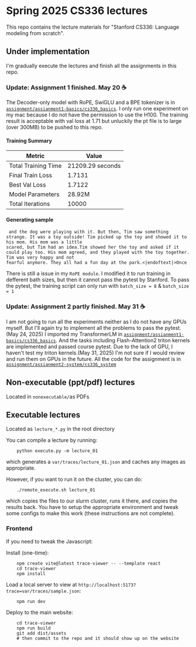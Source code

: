 # Spring 2025 CS336 lectures

This repo contains the lecture materials for "Stanford CS336: Language modeling from scratch".

## Under implementation
I'm gradually execute the lectures and finish all the assignments in this repo.
### Update: Assignment 1 finished. May 20 ☕
The Decoder-only model with RoPE, SwiGLU and a BPE tokenizer is in [`assignment/assianment1-basics/cs336_basics`](https://github.com/CatManJr/spring2025-notes-and-assignments/tree/main/assignments/assignment1-basics/cs336_basics). I only run one experiment on my mac because I do not have the permission to use the H100.
The training result is acceptable with val loss at 1.71 but unluckily the pt file is to large (over 300MB) to be pushed to this repo.

#### Training Summary             
| Metric              | Value            |
| ------------------- | ---------------- |
| Total Training Time | 21209.29 seconds |
| Final Train Loss    | 1.7131           |
| Best Val Loss       | 1.7122           |
| Model Parameters    | 28.92M           |
| Total Iterations    | 10000            |
#### Generating sample
```Generated Sample Text:
 and the dog were playing with it. But then, Tim saw something strange. It was a toy outside! Tim picked up the toy and showed it to his mom. His mom was a little 
scared, but Tim had an idea.Tim showed her the toy and asked if it could play too. His mom agreed, and they played with the toy together. Tim was very happy and not 
fearful anymore. They all had a fun day at the park.<|endoftext|>Once 
```
There is still a issue in my `RoPE module`. I modified it to run training in defferent bath sizes, but then it cannot pass the pytest by Stanford. To pass the pytest, the training script can only run with `batch_size = 8` & `batch_size = 1`

### Update: Assignment 2 partly finished. May 31 ☕
I am not going to run all the experiments neither as I do not have any GPUs myself. But I'll again try to implement all the problems to pass the pytest. (May 24, 2025)
I imported my TransformerLM in [`assignment/assianment1-basics/cs336_basics`](https://github.com/CatManJr/spring2025-notes-and-assignments/tree/main/assignments/assignment2-systems/cs336-basics). And the tasks including Flash-Attention2 triton kernels are implemented and passed course pytest. Due to the lack of GPU, I haven't test my triton kernels.(May 31, 2025) I'm not sure if I would review and run them on GPUs in the future. All the code for the assignment is in [`assignment/assianment2-system/cs336_system`](https://github.com/CatManJr/spring2025-notes-and-assignments/tree/main/assignments/assignment2-systems/cs336_systems)
## Non-executable (ppt/pdf) lectures

Located in `nonexecutable/`as PDFs

## Executable lectures

Located as `lecture_*.py` in the root directory

You can compile a lecture by running:

        python execute.py -m lecture_01

which generates a `var/traces/lecture_01.json` and caches any images as
appropriate.

However, if you want to run it on the cluster, you can do:

        ./remote_execute.sh lecture_01

which copies the files to our slurm cluster, runs it there, and copies the
results back.  You have to setup the appropriate environment and tweak some
configs to make this work (these instructions are not complete).

### Frontend

If you need to tweak the Javascript:

Install (one-time):

        npm create vite@latest trace-viewer -- --template react
        cd trace-viewer
        npm install

Load a local server to view at `http://localhost:5173?trace=var/traces/sample.json`:

        npm run dev

Deploy to the main website:

        cd trace-viewer
        npm run build
        git add dist/assets
        # then commit to the repo and it should show up on the website
